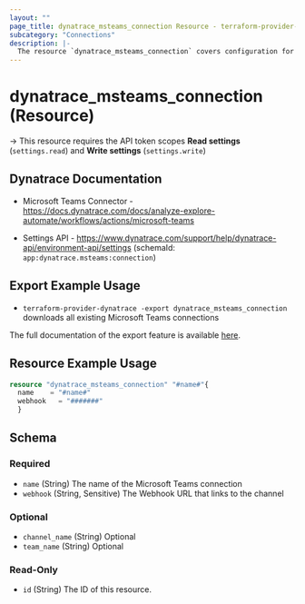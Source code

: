 ```yaml
---
layout: ""
page_title: dynatrace_msteams_connection Resource - terraform-provider-dynatrace"
subcategory: "Connections"
description: |-
  The resource `dynatrace_msteams_connection` covers configuration for Microsoft Teams connections
---
```


# dynatrace_msteams_connection (Resource)

-> This resource requires the API token scopes **Read settings** (`settings.read`) and **Write settings** (`settings.write`)

## Dynatrace Documentation

- Microsoft Teams Connector - https://docs.dynatrace.com/docs/analyze-explore-automate/workflows/actions/microsoft-teams

- Settings API - https://www.dynatrace.com/support/help/dynatrace-api/environment-api/settings (schemaId: `app:dynatrace.msteams:connection`)

## Export Example Usage

- `terraform-provider-dynatrace -export dynatrace_msteams_connection` downloads all existing Microsoft Teams connections

The full documentation of the export feature is available [here](https://dt-url.net/h203qmc).

## Resource Example Usage

```terraform
resource "dynatrace_msteams_connection" "#name#"{
  name    = "#name#"
  webhook   = "#######"
  }
```

<!-- schema generated by tfplugindocs -->
## Schema

### Required

- `name` (String) The name of the Microsoft Teams connection
- `webhook` (String, Sensitive) The Webhook URL that links to the channel

### Optional

- `channel_name` (String) Optional
- `team_name` (String) Optional

### Read-Only

- `id` (String) The ID of this resource.
